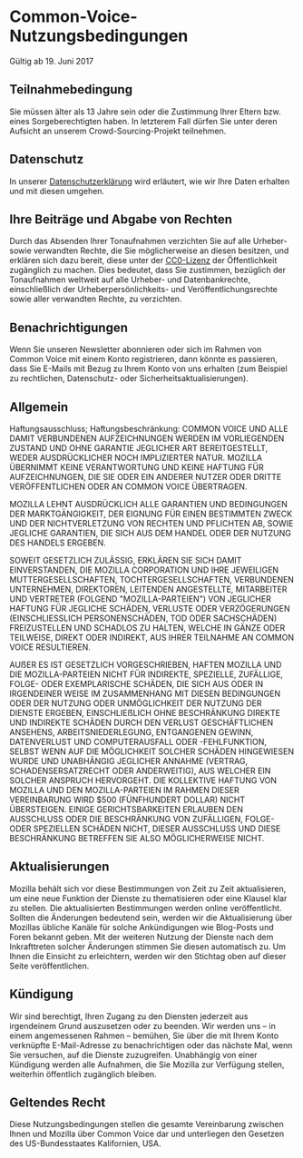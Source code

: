 # Common-Voice-Nutzungsbedingungen

Gültig ab ⁨19. Juni 2017⁩

## Teilnahmebedingung

Sie müssen älter als 13 Jahre sein oder die Zustimmung Ihrer Eltern bzw. eines Sorgeberechtigten haben. In letzterem Fall dürfen Sie unter deren Aufsicht an unserem Crowd-Sourcing-Projekt teilnehmen.

## Datenschutz

In unserer [Datenschutzerklärung](https://voice.allizom.org/privacy) wird erläutert, wie wir Ihre Daten erhalten und mit diesen umgehen.

## Ihre Beiträge und Abgabe von Rechten

Durch das Absenden Ihrer Tonaufnahmen verzichten Sie auf alle Urheber- sowie verwandten Rechte, die Sie möglicherweise an diesen besitzen, und erklären sich dazu bereit, diese unter der [CC0-Lizenz](https://creativecommons.org/publicdomain/zero/1.0/) der Öffentlichkeit zugänglich zu machen. Dies bedeutet, dass Sie zustimmen, bezüglich der Tonaufnahmen weltweit auf alle Urheber- und Datenbankrechte, einschließlich der Urheberpersönlichkeits- und Veröffentlichungsrechte sowie aller verwandten Rechte, zu verzichten.

## Benachrichtigungen

Wenn Sie unseren Newsletter abonnieren oder sich im Rahmen von Common Voice mit einem Konto registrieren, dann könnte es passieren, dass Sie E-Mails mit Bezug zu Ihrem Konto von uns erhalten (zum Beispiel zu rechtlichen, Datenschutz- oder Sicherheitsaktualisierungen).

## Allgemein

Haftungsausschluss; Haftungsbeschränkung: COMMON VOICE UND ALLE DAMIT VERBUNDENEN AUFZEICHNUNGEN WERDEN IM VORLIEGENDEN ZUSTAND UND OHNE GARANTIE JEGLICHER ART BEREITGESTELLT, WEDER AUSDRÜCKLICHER NOCH IMPLIZIERTER NATUR. MOZILLA ÜBERNIMMT KEINE VERANTWORTUNG UND KEINE HAFTUNG FÜR AUFZEICHNUNGEN, DIE SIE ODER EIN ANDERER NUTZER ODER DRITTE VERÖFFENTLICHEN ODER AN COMMON VOICE ÜBERTRAGEN.

MOZILLA LEHNT AUSDRÜCKLICH ALLE GARANTIEN UND BEDINGUNGEN DER MARKTGÄNGIGKEIT, DER EIGNUNG FÜR EINEN BESTIMMTEN ZWECK UND DER NICHTVERLETZUNG VON RECHTEN UND PFLICHTEN AB, SOWIE JEGLICHE GARANTIEN, DIE SICH AUS DEM HANDEL ODER DER NUTZUNG DES HANDELS ERGEBEN.

SOWEIT GESETZLICH ZULÄSSIG, ERKLÄREN SIE SICH DAMIT EINVERSTANDEN, DIE MOZILLA CORPORATION UND IHRE JEWEILIGEN MUTTERGESELLSCHAFTEN, TOCHTERGESELLSCHAFTEN, VERBUNDENEN UNTERNEHMEN, DIREKTOREN, LEITENDEN ANGESTELLTE, MITARBEITER UND VERTRETER (FOLGEND "MOZILLA-PARTEIEN") VON JEGLICHER HAFTUNG FÜR JEGLICHE SCHÄDEN, VERLUSTE ODER VERZÖGERUNGEN (EINSCHLIESSLICH PERSONENSCHÄDEN, TOD ODER SACHSCHÄDEN) FREIZUSTELLEN UND SCHADLOS ZU HALTEN, WELCHE IN GÄNZE ODER TEILWEISE, DIREKT ODER INDIREKT, AUS IHRER TEILNAHME AN COMMON VOICE RESULTIEREN.

AUẞER ES IST GESETZLICH VORGESCHRIEBEN, HAFTEN MOZILLA UND DIE MOZILLA-PARTEIEN NICHT FÜR INDIREKTE, SPEZIELLE, ZUFÄLLIGE, FOLGE- ODER EXEMPLARISCHE SCHÄDEN, DIE SICH AUS ODER IN IRGENDEINER WEISE IM ZUSAMMENHANG MIT DIESEN BEDINGUNGEN ODER DER NUTZUNG ODER UNMÖGLICHKEIT DER NUTZUNG DER DIENSTE ERGEBEN, EINSCHLIEẞLICH OHNE BESCHRÄNKUNG DIREKTE UND INDIREKTE SCHÄDEN DURCH DEN VERLUST GESCHÄFTLICHEN ANSEHENS, ARBEITSNIEDERLEGUNG, ENTGANGENEN GEWINN, DATENVERLUST UND COMPUTERAUSFALL ODER -FEHLFUNKTION, SELBST WENN AUF DIE MÖGLICHKEIT SOLCHER SCHÄDEN HINGEWIESEN WURDE UND UNABHÄNGIG JEGLICHER ANNAHME (VERTRAG, SCHADENSERSATZRECHT ODER ANDERWEITIG), AUS WELCHER EIN SOLCHER ANSPRUCH HERVORGEHT. DIE KOLLEKTIVE HAFTUNG VON MOZILLA UND DEN MOZILLA-PARTEIEN IM RAHMEN DIESER VEREINBARUNG WIRD $500 (FÜNFHUNDERT DOLLAR) NICHT ÜBERSTEIGEN. EINIGE GERICHTSBARKEITEN ERLAUBEN DEN AUSSCHLUSS ODER DIE BESCHRÄNKUNG VON ZUFÄLLIGEN, FOLGE- ODER SPEZIELLEN SCHÄDEN NICHT, DIESER AUSSCHLUSS UND DIESE BESCHRÄNKUNG BETREFFEN SIE ALSO MÖGLICHERWEISE NICHT.

## Aktualisierungen

Mozilla behält sich vor diese Bestimmungen von Zeit zu Zeit aktualisieren, um eine neue Funktion der Dienste zu thematisieren oder eine Klausel klar zu stellen. Die aktualisierten Bestimmungen werden online veröffentlicht. Sollten die Änderungen bedeutend sein, werden wir die Aktualisierung über Mozillas übliche Kanäle für solche Ankündigungen wie Blog-Posts und Foren bekannt geben. Mit der weiteren Nutzung der Dienste nach dem Inkrafttreten solcher Änderungen stimmen Sie diesen automatisch zu. Um Ihnen die Einsicht zu erleichtern, werden wir den Stichtag oben auf dieser Seite veröffentlichen.

## Kündigung

Wir sind berechtigt, Ihren Zugang zu den Diensten jederzeit aus irgendeinem Grund auszusetzen oder zu beenden. Wir werden uns – in einem angemessenen Rahmen – bemühen, Sie über die mit Ihrem Konto verknüpfte E-Mail-Adresse zu benachrichtigen oder das nächste Mal, wenn Sie versuchen, auf die Dienste zuzugreifen. Unabhängig von einer Kündigung werden alle Aufnahmen, die Sie Mozilla zur Verfügung stellen, weiterhin öffentlich zugänglich bleiben.

## Geltendes Recht

Diese Nutzungsbedingungen stellen die gesamte Vereinbarung zwischen Ihnen und Mozilla über Common Voice dar und unterliegen den Gesetzen des US-Bundesstaates Kalifornien, USA.
